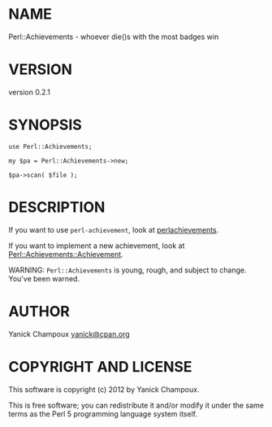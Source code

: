 # NAME

Perl::Achievements - whoever die()s with the most badges win

# VERSION

version 0.2.1

# SYNOPSIS

    use Perl::Achievements;

    my $pa = Perl::Achievements->new;

    $pa->scan( $file );

# DESCRIPTION

If you want to use `perl-achievement`, look 
at [perlachievements](http://search.cpan.org/perldoc?perlachievements).

If you want to implement a new achievement,
look at [Perl::Achievements::Achievement](http://search.cpan.org/perldoc?Perl::Achievements::Achievement).

WARNING: `Perl::Achievements` is young, rough,
and subject to change. You've been warned.

# AUTHOR

Yanick Champoux <yanick@cpan.org>

# COPYRIGHT AND LICENSE

This software is copyright (c) 2012 by Yanick Champoux.

This is free software; you can redistribute it and/or modify it under
the same terms as the Perl 5 programming language system itself.